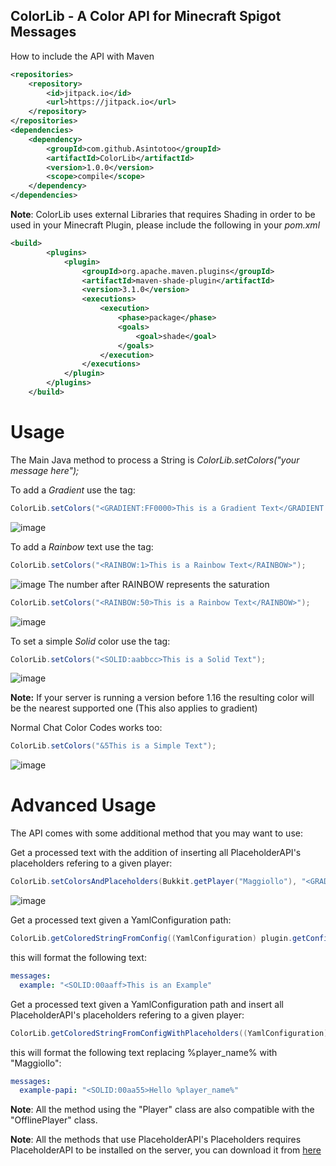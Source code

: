 ## ColorLib - A Color API for Minecraft Spigot Messages

How to include the API with Maven
```xml
<repositories>
    <repository>
        <id>jitpack.io</id>
        <url>https://jitpack.io</url>
    </repository>
</repositories>
<dependencies>
    <dependency>
        <groupId>com.github.Asintotoo</groupId>
        <artifactId>ColorLib</artifactId>
        <version>1.0.0</version>
        <scope>compile</scope>
    </dependency>
</dependencies>
```

**Note**: ColorLib uses external Libraries that requires Shading in order to be used in your Minecraft Plugin, please include the following in your *pom.xml*
```xml
<build>
        <plugins>
            <plugin>
                <groupId>org.apache.maven.plugins</groupId>
                <artifactId>maven-shade-plugin</artifactId>
                <version>3.1.0</version>
                <executions>
                    <execution>
                        <phase>package</phase>
                        <goals>
                            <goal>shade</goal>
                        </goals>
                    </execution>
                </executions>
            </plugin>
        </plugins>
    </build>
```

# Usage
The Main Java method to process a String is *ColorLib.setColors("your message here");*

To add a *Gradient* use the <GRADIENT> tag:
```java
ColorLib.setColors("<GRADIENT:FF0000>This is a Gradient Text</GRADIENT:00FF00>");
```
![image](https://github.com/Asintotoo/ColorLib/assets/166311378/25021f09-8f48-4354-8494-0d4fbbc1917a)

To add a *Rainbow* text use the <RAINBOW> tag:
```java
ColorLib.setColors("<RAINBOW:1>This is a Rainbow Text</RAINBOW>");
```
![image](https://github.com/Asintotoo/ColorLib/assets/166311378/53d4c569-b6bf-4e55-8dc8-b41360341852)
The number after RAINBOW represents the saturation
```java
ColorLib.setColors("<RAINBOW:50>This is a Rainbow Text</RAINBOW>");
```
![image](https://github.com/Asintotoo/ColorLib/assets/166311378/776687d8-4b23-40d5-9b21-b8fd80ccb98d)

To set a simple *Solid* color use the <SOLID> tag:
```java
ColorLib.setColors("<SOLID:aabbcc>This is a Solid Text");
```
![image](https://github.com/Asintotoo/ColorLib/assets/166311378/0bead61c-1f73-43f5-b519-ee371aba98d1)

**Note:** If your server is running a version before 1.16 the resulting color will be the nearest supported one (This also applies to gradient)

Normal Chat Color Codes works too:
```java
ColorLib.setColors("&5This is a Simple Text");
```
![image](https://github.com/Asintotoo/ColorLib/assets/166311378/4a56bf6e-9fb8-4b2d-a19f-4200303060af)


# Advanced Usage
The API comes with some additional method that you may want to use:

Get a processed text with the addition of inserting all PlaceholderAPI's placeholders refering to a given player:
```java
ColorLib.setColorsAndPlaceholders(Bukkit.getPlayer("Maggiollo"), "<GRADIENT:FF0000>Ciao %player_name%</GRADIENT:0000FF>");
```
![image](https://github.com/Asintotoo/ColorLib/assets/166311378/0abd3564-92ef-45ee-afdb-68261ac17547)

Get a processed text given a YamlConfiguration path:
```java
ColorLib.getColoredStringFromConfig((YamlConfiguration) plugin.getConfig(), "messages.example");
```
this will format the following text:
```yml
messages:
  example: "<SOLID:00aaff>This is an Example"
```

Get a processed text given a YamlConfiguration path and insert all PlaceholderAPI's placeholders refering to a given player:
```java
ColorLib.getColoredStringFromConfigWithPlaceholders((YamlConfiguration) plugin.getConfig(), Bukkit.getPlayer("Maggiollo"), "messages.example-papi");
```
this will format the following text replacing %player_name% with "Maggiollo":
```yml
messages:
  example-papi: "<SOLID:00aa55>Hello %player_name%"
```
**Note**: All the method using the "Player" class are also compatible with the "OfflinePlayer" class.

**Note**: All the methods that use PlaceholderAPI's Placeholders requires PlaceholderAPI to be installed on the server, you can download it from [here](https://www.spigotmc.org/resources/placeholderapi.6245/)
